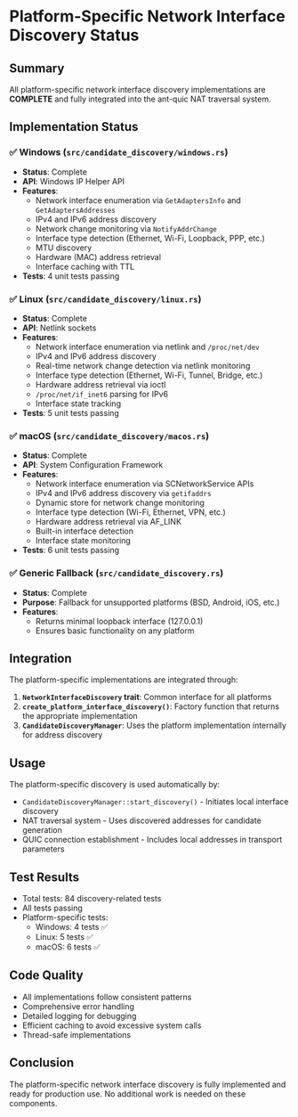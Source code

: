 # Platform-Specific Network Interface Discovery Status

## Summary

All platform-specific network interface discovery implementations are **COMPLETE** and fully integrated into the ant-quic NAT traversal system.

## Implementation Status

### ✅ Windows (`src/candidate_discovery/windows.rs`)
- **Status**: Complete
- **API**: Windows IP Helper API
- **Features**:
  - Network interface enumeration via `GetAdaptersInfo` and `GetAdaptersAddresses`
  - IPv4 and IPv6 address discovery
  - Network change monitoring via `NotifyAddrChange`
  - Interface type detection (Ethernet, Wi-Fi, Loopback, PPP, etc.)
  - MTU discovery
  - Hardware (MAC) address retrieval
  - Interface caching with TTL
- **Tests**: 4 unit tests passing

### ✅ Linux (`src/candidate_discovery/linux.rs`)
- **Status**: Complete
- **API**: Netlink sockets
- **Features**:
  - Network interface enumeration via netlink and `/proc/net/dev`
  - IPv4 and IPv6 address discovery
  - Real-time network change detection via netlink monitoring
  - Interface type detection (Ethernet, Wi-Fi, Tunnel, Bridge, etc.)
  - Hardware address retrieval via ioctl
  - `/proc/net/if_inet6` parsing for IPv6
  - Interface state tracking
- **Tests**: 5 unit tests passing

### ✅ macOS (`src/candidate_discovery/macos.rs`)
- **Status**: Complete
- **API**: System Configuration Framework
- **Features**:
  - Network interface enumeration via SCNetworkService APIs
  - IPv4 and IPv6 address discovery via `getifaddrs`
  - Dynamic store for network change monitoring
  - Interface type detection (Wi-Fi, Ethernet, VPN, etc.)
  - Hardware address retrieval via AF_LINK
  - Built-in interface detection
  - Interface state monitoring
- **Tests**: 6 unit tests passing

### ✅ Generic Fallback (`src/candidate_discovery.rs`)
- **Status**: Complete
- **Purpose**: Fallback for unsupported platforms (BSD, Android, iOS, etc.)
- **Features**:
  - Returns minimal loopback interface (127.0.0.1)
  - Ensures basic functionality on any platform

## Integration

The platform-specific implementations are integrated through:

1. **`NetworkInterfaceDiscovery` trait**: Common interface for all platforms
2. **`create_platform_interface_discovery()`**: Factory function that returns the appropriate implementation
3. **`CandidateDiscoveryManager`**: Uses the platform implementation internally for address discovery

## Usage

The platform-specific discovery is used automatically by:
- `CandidateDiscoveryManager::start_discovery()` - Initiates local interface discovery
- NAT traversal system - Uses discovered addresses for candidate generation
- QUIC connection establishment - Includes local addresses in transport parameters

## Test Results

- Total tests: 84 discovery-related tests
- All tests passing
- Platform-specific tests:
  - Windows: 4 tests ✅
  - Linux: 5 tests ✅
  - macOS: 6 tests ✅

## Code Quality

- All implementations follow consistent patterns
- Comprehensive error handling
- Detailed logging for debugging
- Efficient caching to avoid excessive system calls
- Thread-safe implementations

## Conclusion

The platform-specific network interface discovery is fully implemented and ready for production use. No additional work is needed on these components.